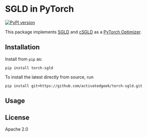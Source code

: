 # SGLD in PyTorch

[![PyPI version](https://badge.fury.io/py/torch-sgld.svg)](https://pypi.org/project/torch-sgld/)

This package implements [SGLD](https://icml.cc/2011/papers/398_icmlpaper.pdf) 
and [cSGLD](https://arxiv.org/abs/1902.03932)
as a [PyTorch Optimizer](https://pytorch.org/docs/stable/optim.html).

## Installation

Install from `pip` as:
```shell
pip install torch-sgld
```

To install the latest directly from source, run
```shell
pip install git+https://github.com/activatedgeek/torch-sgld.git
```

## Usage



## License

Apache 2.0